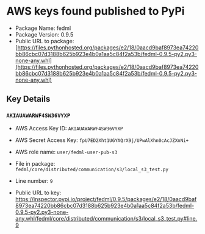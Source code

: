 # AWS keys found published to PyPi

* Package Name: fedml
* Package Version: 0.9.5
* Public URL to package: [https://files.pythonhosted.org/packages/e2/18/0aacd9baf8973ea74220bb86cbc07d3188b625b923e4b0a1aa5c84f2a53b/fedml-0.9.5-py2.py3-none-any.whl](https://files.pythonhosted.org/packages/e2/18/0aacd9baf8973ea74220bb86cbc07d3188b625b923e4b0a1aa5c84f2a53b/fedml-0.9.5-py2.py3-none-any.whl)

## Key Details

### `AKIAUAWARWF4SW36VYXP`

* AWS Access Key ID: `AKIAUAWARWF4SW36VYXP`
* AWS Secret Access Key: `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` 
* AWS role name: `user/fedml-user-pub-s3`
* File in package: `fedml/core/distributed/communication/s3/local_s3_test.py`
* Line number: `9`

* Public URL to key: https://inspector.pypi.io/project/fedml/0.9.5/packages/e2/18/0aacd9baf8973ea74220bb86cbc07d3188b625b923e4b0a1aa5c84f2a53b/fedml-0.9.5-py2.py3-none-any.whl/fedml/core/distributed/communication/s3/local_s3_test.py#line.9


